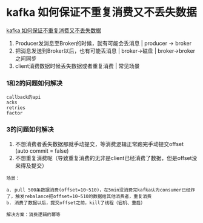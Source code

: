 # kafka 如何保证不重复消费又不丢失数据

[kafka 如何保证不重复消费又不丢失数据](https://www.zhihu.com/question/483747691/answer/2392949203)

1. Producer发消息至Broker的时候，就有可能会丢消息 | producer -> broker
2. 把消息发送到Broker以后，也有可能丢消息 | broker->磁盘 | broker->broker之间同步
3. client消费数据时候丢失数据或者重复消费 | 常见场景

### 1和2的问题如何解决
```
callback的api
acks
retries
factor
```

### 3的问题如何解决

1. 不想消费者丢失数据那就手动提交，等消费逻辑正常跑完手动提交offset (auto commit = false)
2. 不想重复消费呢（导致重复消费的无非是client已经消费了数据，但是offset没来得及提交）

```
场景：

a. pull 500条数据消费(offset=10~510)，在5min没消费完kafka认为consumer已经炸了，触发rebalance把offset=10~510的数据给其他消费者，重复消费
b. 消费了数据以后，提交offset之前，kill了线程（宕机、重启）
```
```
解决方案：消费逻辑的幂等
```
